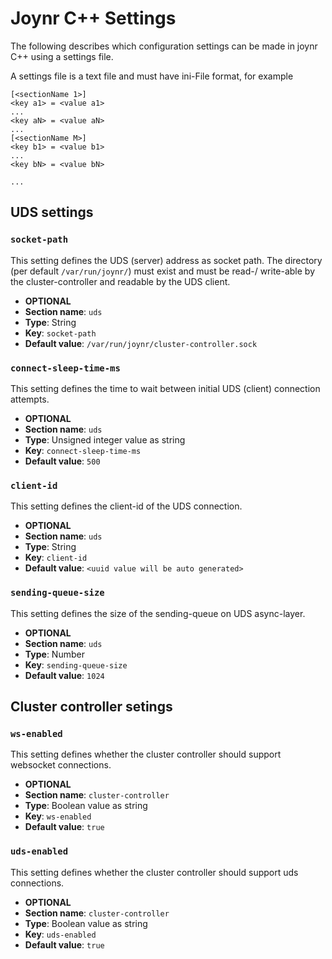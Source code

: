 # Joynr C++ Settings

The following describes which configuration settings can be made in joynr C++
using a settings file.

A settings file is a text file and must have ini-File format, for example

```
[<sectionName 1>]
<key a1> = <value a1>
...
<key aN> = <value aN>
...
[<sectionName M>]
<key b1> = <value b1>
...
<key bN> = <value bN>

...
```

## UDS settings

### `socket-path`

This setting defines the UDS (server) address as socket path.
The directory (per default `/var/run/joynr/`) must exist and must be read-/
write-able by the cluster-controller and readable by the UDS client. 

* **OPTIONAL**
* **Section name**: `uds`
* **Type**: String
* **Key**: `socket-path`
* **Default value**: `/var/run/joynr/cluster-controller.sock`

### `connect-sleep-time-ms`

This setting defines the time to wait between initial UDS (client)
connection attempts.

* **OPTIONAL**
* **Section name**: `uds`
* **Type**: Unsigned integer value as string
* **Key**: `connect-sleep-time-ms`
* **Default value**: `500`

### `client-id`

This setting defines the client-id of the UDS connection.

* **OPTIONAL**
* **Section name**: `uds`
* **Type**: String
* **Key**: `client-id`
* **Default value**: `<uuid value will be auto generated>`

### `sending-queue-size`

This setting defines the size of the sending-queue on UDS async-layer.

* **OPTIONAL**
* **Section name**: `uds`
* **Type**: Number
* **Key**: `sending-queue-size`
* **Default value**: `1024`

## Cluster controller setings

### `ws-enabled`

This setting defines whether the cluster controller should support
websocket connections.

* **OPTIONAL**
* **Section name**: `cluster-controller`
* **Type**: Boolean value as string
* **Key**: `ws-enabled`
* **Default value**: `true`

### `uds-enabled`

This setting defines whether the cluster controller should support
uds connections.

* **OPTIONAL**
* **Section name**: `cluster-controller`
* **Type**: Boolean value as string
* **Key**: `uds-enabled`
* **Default value**: `true`

